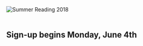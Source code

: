 <div class="row margin-bottom-30">
<div class="col-md-12">
<img class="img-responsive center-block" src="/uploads/departments/readers_advisory/summer_reading/2018_summer_reading_train_map_bkg.jpg" alt="Summer Reading 2018" />
<br />
<br />

</div>

<div class="text-center margin-bottom-50">
  <h2 class="title-center">Sign-up begins Monday, June 4th</h2>
</div>
</div>